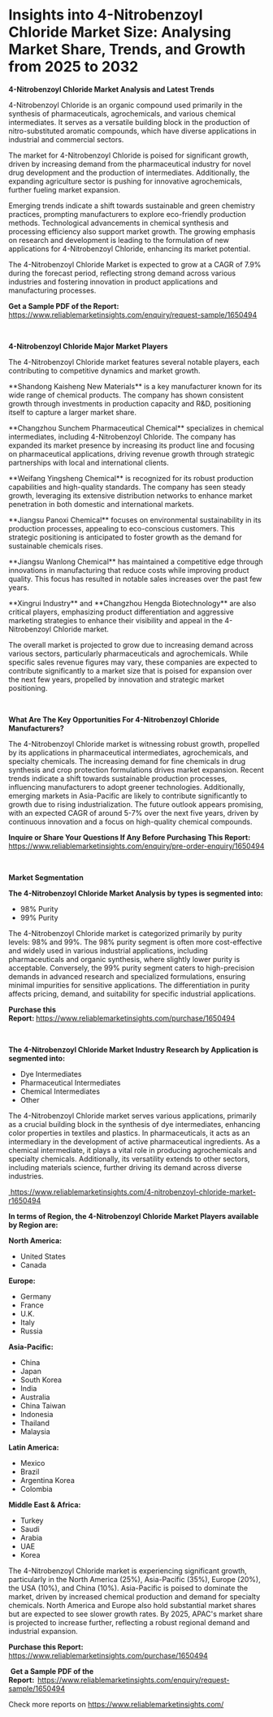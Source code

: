 <p><h1>Insights into 4-Nitrobenzoyl Chloride Market Size: Analysing Market Share, Trends, and Growth from 2025 to 2032</h1></p><p><strong>4-Nitrobenzoyl Chloride Market Analysis and Latest Trends</strong></p>
<p><p>4-Nitrobenzoyl Chloride is an organic compound used primarily in the synthesis of pharmaceuticals, agrochemicals, and various chemical intermediates. It serves as a versatile building block in the production of nitro-substituted aromatic compounds, which have diverse applications in industrial and commercial sectors.</p><p>The market for 4-Nitrobenzoyl Chloride is poised for significant growth, driven by increasing demand from the pharmaceutical industry for novel drug development and the production of intermediates. Additionally, the expanding agriculture sector is pushing for innovative agrochemicals, further fueling market expansion. </p><p>Emerging trends indicate a shift towards sustainable and green chemistry practices, prompting manufacturers to explore eco-friendly production methods. Technological advancements in chemical synthesis and processing efficiency also support market growth. The growing emphasis on research and development is leading to the formulation of new applications for 4-Nitrobenzoyl Chloride, enhancing its market potential.</p><p>The 4-Nitrobenzoyl Chloride Market is expected to grow at a CAGR of 7.9% during the forecast period, reflecting strong demand across various industries and fostering innovation in product applications and manufacturing processes.</p></p>
<p><strong>Get a Sample PDF of the Report:&nbsp;</strong> <a href="https://www.reliablemarketinsights.com/enquiry/request-sample/1650494?utm_campaign=2885&utm_medium=2&utm_source=Github&utm_content=ia&utm_term=23032025&utm_id=4-nitrobenzoyl-chloride">https://www.reliablemarketinsights.com/enquiry/request-sample/1650494</a></p>
<p>&nbsp;</p>
<p><strong>4-Nitrobenzoyl Chloride Major Market Players</strong></p>
<p><p>The 4-Nitrobenzoyl Chloride market features several notable players, each contributing to competitive dynamics and market growth. </p><p>**Shandong Kaisheng New Materials** is a key manufacturer known for its wide range of chemical products. The company has shown consistent growth through investments in production capacity and R&D, positioning itself to capture a larger market share.</p><p>**Changzhou Sunchem Pharmaceutical Chemical** specializes in chemical intermediates, including 4-Nitrobenzoyl Chloride. The company has expanded its market presence by increasing its product line and focusing on pharmaceutical applications, driving revenue growth through strategic partnerships with local and international clients.</p><p>**Weifang Yingsheng Chemical** is recognized for its robust production capabilities and high-quality standards. The company has seen steady growth, leveraging its extensive distribution networks to enhance market penetration in both domestic and international markets.</p><p>**Jiangsu Panoxi Chemical** focuses on environmental sustainability in its production processes, appealing to eco-conscious customers. This strategic positioning is anticipated to foster growth as the demand for sustainable chemicals rises.</p><p>**Jiangsu Wanlong Chemical** has maintained a competitive edge through innovations in manufacturing that reduce costs while improving product quality. This focus has resulted in notable sales increases over the past few years.</p><p>**Xingrui Industry** and **Changzhou Hengda Biotechnology** are also critical players, emphasizing product differentiation and aggressive marketing strategies to enhance their visibility and appeal in the 4-Nitrobenzoyl Chloride market.</p><p>The overall market is projected to grow due to increasing demand across various sectors, particularly pharmaceuticals and agrochemicals. While specific sales revenue figures may vary, these companies are expected to contribute significantly to a market size that is poised for expansion over the next few years, propelled by innovation and strategic market positioning.</p></p>
<p>&nbsp;</p>
<p><strong>What Are The Key Opportunities For 4-Nitrobenzoyl Chloride Manufacturers?</strong></p>
<p><p>The 4-Nitrobenzoyl Chloride market is witnessing robust growth, propelled by its applications in pharmaceutical intermediates, agrochemicals, and specialty chemicals. The increasing demand for fine chemicals in drug synthesis and crop protection formulations drives market expansion. Recent trends indicate a shift towards sustainable production processes, influencing manufacturers to adopt greener technologies. Additionally, emerging markets in Asia-Pacific are likely to contribute significantly to growth due to rising industrialization. The future outlook appears promising, with an expected CAGR of around 5-7% over the next five years, driven by continuous innovation and a focus on high-quality chemical compounds.</p></p>
<p><strong>Inquire or Share Your Questions If Any Before Purchasing This Report:</strong> <a href="https://www.reliablemarketinsights.com/enquiry/pre-order-enquiry/1650494?utm_campaign=2885&utm_medium=2&utm_source=Github&utm_content=ia&utm_term=23032025&utm_id=4-nitrobenzoyl-chloride">https://www.reliablemarketinsights.com/enquiry/pre-order-enquiry/1650494</a></p>
<p>&nbsp;</p>
<p><strong>Market Segmentation</strong></p>
<p><strong>The 4-Nitrobenzoyl Chloride Market Analysis by types is segmented into:</strong></p>
<p><ul><li>98% Purity</li><li>99% Purity</li></ul></p>
<p><p>The 4-Nitrobenzoyl Chloride market is categorized primarily by purity levels: 98% and 99%. The 98% purity segment is often more cost-effective and widely used in various industrial applications, including pharmaceuticals and organic synthesis, where slightly lower purity is acceptable. Conversely, the 99% purity segment caters to high-precision demands in advanced research and specialized formulations, ensuring minimal impurities for sensitive applications. The differentiation in purity affects pricing, demand, and suitability for specific industrial applications.</p></p>
<p><strong>Purchase this Report:&nbsp;</strong><a href="https://www.reliablemarketinsights.com/purchase/1650494?utm_campaign=2885&utm_medium=2&utm_source=Github&utm_content=ia&utm_term=23032025&utm_id=4-nitrobenzoyl-chloride">https://www.reliablemarketinsights.com/purchase/1650494</a></p>
<p>&nbsp;</p>
<p><strong>The 4-Nitrobenzoyl Chloride Market Industry Research by Application is segmented into:</strong></p>
<p><ul><li>Dye Intermediates</li><li>Pharmaceutical Intermediates</li><li>Chemical Intermediates</li><li>Other</li></ul></p>
<p><p>The 4-Nitrobenzoyl Chloride market serves various applications, primarily as a crucial building block in the synthesis of dye intermediates, enhancing color properties in textiles and plastics. In pharmaceuticals, it acts as an intermediary in the development of active pharmaceutical ingredients. As a chemical intermediate, it plays a vital role in producing agrochemicals and specialty chemicals. Additionally, its versatility extends to other sectors, including materials science, further driving its demand across diverse industries.</p></p>
<p><a href="https://www.reliablemarketinsights.com/4-nitrobenzoyl-chloride-market-r1650494?utm_campaign=2885&utm_medium=2&utm_source=Github&utm_content=ia&utm_term=23032025&utm_id=4-nitrobenzoyl-chloride">&nbsp;https://www.reliablemarketinsights.com/4-nitrobenzoyl-chloride-market-r1650494</a></p>
<p><strong>In terms of Region, the 4-Nitrobenzoyl Chloride Market Players available by Region are:</strong></p>
<p>
    <p> <strong> North America: </strong>
        <ul>
            <li>United States</li>
            <li>Canada</li>
        </ul>
        </p> 
    <p> <strong> Europe: </strong>
        <ul>
            <li>Germany</li>
            <li>France</li>
            <li>U.K.</li>
            <li>Italy</li>
            <li>Russia</li>
        </ul>
        </p> 
    <p> <strong> Asia-Pacific: </strong>
        <ul>
            <li>China</li>
            <li>Japan</li>
            <li>South Korea</li>
            <li>India</li>
            <li>Australia</li>
            <li>China Taiwan</li>
            <li>Indonesia</li>
            <li>Thailand</li>
            <li>Malaysia</li>
        </ul>
        </p> 
    <p> <strong> Latin America: </strong>
        <ul>
            <li>Mexico</li>
            <li>Brazil</li>
            <li>Argentina Korea</li>
            <li>Colombia</li>
        </ul>
        </p> 
    <p> <strong> Middle East & Africa: </strong>
        <ul>
            <li>Turkey</li>
            <li>Saudi</li>
            <li>Arabia</li>
            <li>UAE</li>
            <li>Korea</li>
        </ul>
    </p>
    </p>
<p><p>The 4-Nitrobenzoyl Chloride market is experiencing significant growth, particularly in the North America (25%), Asia-Pacific (35%), Europe (20%), the USA (10%), and China (10%). Asia-Pacific is poised to dominate the market, driven by increased chemical production and demand for specialty chemicals. North America and Europe also hold substantial market shares but are expected to see slower growth rates. By 2025, APAC's market share is projected to increase further, reflecting a robust regional demand and industrial expansion.</p></p>
<p><strong>Purchase this Report: </strong><a href="https://www.reliablemarketinsights.com/purchase/1650494?utm_campaign=2885&utm_medium=2&utm_source=Github&utm_content=ia&utm_term=23032025&utm_id=4-nitrobenzoyl-chloride">https://www.reliablemarketinsights.com/purchase/1650494</a></p>
<p>&nbsp;<strong>Get a Sample PDF of the Report:&nbsp;&nbsp;</strong><a href="https://www.reliablemarketinsights.com/enquiry/request-sample/1650494?utm_campaign=2885&utm_medium=2&utm_source=Github&utm_content=ia&utm_term=23032025&utm_id=4-nitrobenzoyl-chloride">https://www.reliablemarketinsights.com/enquiry/request-sample/1650494</a></p>
<p><strong></strong></p>
<p>Check more reports on <a href="https://www.reliablemarketinsights.com/?utm_campaign=2885&utm_medium=2&utm_source=Github&utm_content=ia&utm_term=23032025&utm_id=4-nitrobenzoyl-chloride">https://www.reliablemarketinsights.com/</a></p>